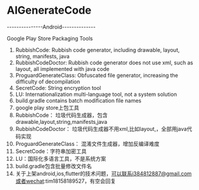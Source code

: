 # AIGenerateCode

---------------Android--------------

Google Play Store Packaging Tools
1. RubbishCode: Rubbish code generator, including drawable, layout, string, manifests, java
2. RubbishCodeDoctor: Rubbish code generator does not use xml, such as layout, all implemented with java code
3. ProguardGenerateClass: Obfuscated file generator, increasing the difficulty of decompilation
4. SecretCode: String encryption tool
5. LU: Internationalization multi-language tool, not a system solution
6. build.gradle contains batch modification file names
7. google play store上包工具
8. RubbishCode： 垃圾代码生成器，包含drawable,layout,string,manifests,java
9. RubbishCodeDoctor： 垃圾代码生成器不用xml,比如layout,，全部用java代码实现
10. ProguardGenerateClass： 混淆文件生成器，增加反编译难度
11. SecretCode：字符串加密工具
12. LU：国际化多语言工具，不是系统方案
13. build.gradle包含批量修改文件名
14. 关于上架android,ios,flutter的技术问题，可以联系i384812887@gmail.com或者wechat:tim18158189527，有空会回复
